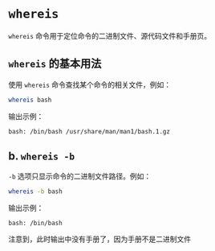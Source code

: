 

# `whereis`

`whereis` 命令用于定位命令的二进制文件、源代码文件和手册页。

## `whereis` 的基本用法

使用 `whereis` 命令查找某个命令的相关文件，例如：

```sh
whereis bash
```

输出示例：

```
bash: /bin/bash /usr/share/man/man1/bash.1.gz
```

## b. `whereis -b`

`-b` 选项只显示命令的二进制文件路径。例如：

```sh
whereis -b bash
```

输出示例：

```
bash: /bin/bash
```
注意到，此时输出中没有手册了，因为手册不是二进制文件